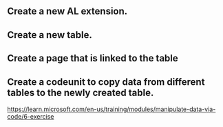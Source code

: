 ## Create a new AL extension.

## Create a new table.

## Create a page that is linked to the table

## Create a codeunit to copy data from different tables to the newly created table.

https://learn.microsoft.com/en-us/training/modules/manipulate-data-via-code/6-exercise
